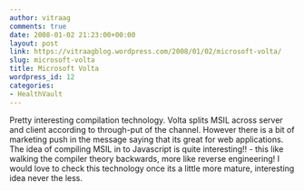 ```yaml
---
author: vitraag
comments: true
date: 2008-01-02 21:23:00+00:00
layout: post
link: https://vitraagblog.wordpress.com/2008/01/02/microsoft-volta/
slug: microsoft-volta
title: Microsoft Volta
wordpress_id: 12
categories:
- HealthVault
---
```


Pretty interesting compilation technology. Volta splits MSIL across server and client according to through-put of the channel. However there is a bit of marketing push in the message saying that its great for web applications. The idea of compiling MSIL in to Javascript is quite interesting!! - this like walking the compiler theory backwards, more like reverse engineering! I would love to check this technology once its a little more mature, interesting idea never the less.
